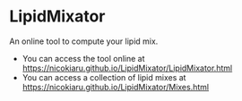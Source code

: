 # LipidMixator
An online tool to compute your lipid mix.
* You can access the tool online at https://nicokiaru.github.io/LipidMixator/LipidMixator.html
* You can access a collection of lipid mixes at https://nicokiaru.github.io/LipidMixator/Mixes.html


